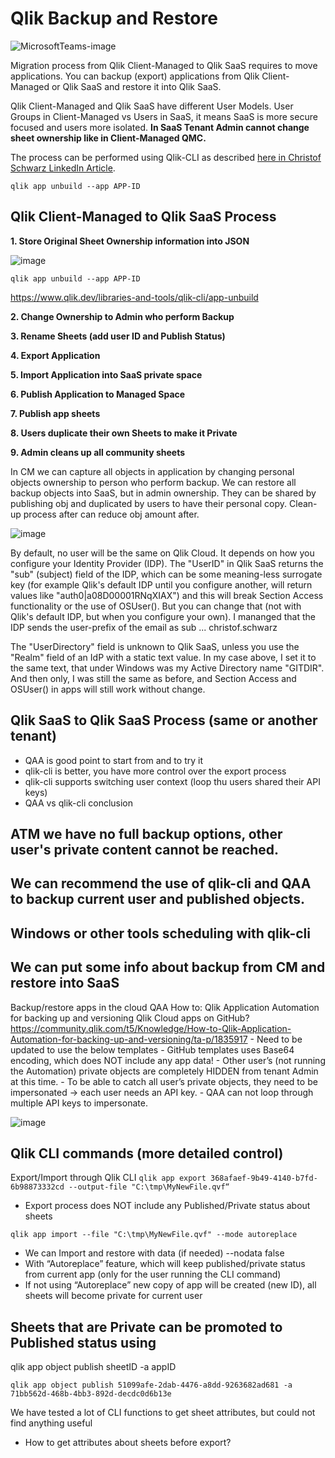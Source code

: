 
# Qlik Backup and Restore
![MicrosoftTeams-image](https://user-images.githubusercontent.com/28060254/168284699-3cd5dd19-9589-4ebf-b922-e0dcb4631409.png)

Migration process from Qlik Client-Managed to Qlik SaaS requires to move applications.
You can backup (export) applications from Qlik Client-Managed or Qlik SaaS and restore it into Qlik SaaS.

Qlik Client-Managed and Qlik SaaS have different User Models.
User Groups in Client-Managed vs Users in SaaS, it means SaaS is more secure focused and users more isolated.
**In SaaS Tenant Admin cannot change sheet ownership like in Client-Managed QMC.**

The process can be performed using Qlik-CLI as described [here in Christof Schwarz LinkedIn Article](https://www.linkedin.com/pulse/bulk-migrating-qlik-sense-apps-from-windows-saas-christof-schwarz/?trackingId=9/fD1KIVSUuDTxjiLD2dIw==).

    qlik app unbuild --app APP-ID

Qlik Client-Managed to Qlik SaaS Process
-
**1. Store Original Sheet Ownership information into JSON**

![image](https://user-images.githubusercontent.com/28060254/168292995-4f55e07a-622b-4abd-9e79-09da177fea84.png)

    qlik app unbuild --app APP-ID

https://www.qlik.dev/libraries-and-tools/qlik-cli/app-unbuild

**2. Change Ownership to Admin who perform Backup**
	
**3. Rename Sheets (add user ID and Publish Status)**
	
**4. Export Application**
	
**5. Import Application into SaaS private space**
	
**6. Publish Application to Managed Space**
	
**7. Publish app sheets**
	
**8. Users duplicate their own Sheets to make it Private**
	
**9. Admin cleans up all community sheets**
	 

In CM we can capture all objects in application by changing personal objects ownership to person who perform backup.
We can restore all backup objects into SaaS, but in admin ownership.
They can be shared by publishing obj and duplicated by users to have their personal copy.
Clean-up process after can reduce obj amount after.

![image](https://user-images.githubusercontent.com/28060254/168296062-f0ff2ec7-bfcd-4a88-b9e2-4431aafd705a.png)

By default, no user will be the same on Qlik Cloud. It depends on how you configure your Identity Provider (IDP). The "UserID" in Qlik SaaS returns the "sub" (subject) field of the IDP, which can be some meaning-less surrogate key (for example Qlik's default IDP until you configure another, will return values like "auth0|a08D00001RNqXIAX") and this will break Section Access functionality or the use of OSUser(). But you can change that (not with Qlik's default IDP, but when you configure your own). I mananged that the IDP sends the user-prefix of the email as sub ... christof.schwarz

The "UserDirectory" field is unknown to Qlik SaaS, unless you use the "Realm" field of an IdP with a static text value. In my case above, I set it to the same text, that under Windows was my Active Directory name "GITDIR". And then only, I was still the same as before, and Section Access and OSUser() in apps will still work without change.

Qlik SaaS to Qlik SaaS Process (same or another tenant)
-
- QAA is good point to start from and to try it
- qlik-cli is better, you have more control over the export process
- qlik-cli supports switching user context (loop thu users shared their API keys)
- QAA vs qlik-cli conclusion





ATM we have no full backup options, other user's private content cannot be reached.
-

We can recommend the use of qlik-cli and QAA to backup current user and published objects.
-



Windows or other tools scheduling with qlik-cli
-

We can put some info about backup from CM and restore into SaaS
-







Backup/restore apps in the cloud QAA
How to: Qlik Application Automation for backing up and versioning Qlik Cloud apps on GitHub?
https://community.qlik.com/t5/Knowledge/How-to-Qlik-Application-Automation-for-backing-up-and-versioning/ta-p/1835917
	- Need to be updated to use the below templates
	- GitHub templates uses Base64 encoding, which does NOT include any app data!
	- Other user’s (not running the Automation) private objects are completely HIDDEN from tenant Admin at this time.
	- To be able to catch all user’s private objects, they need to be impersonated -> each user needs an API key.
	- QAA can not loop through multiple API keys to impersonate.

![image](https://user-images.githubusercontent.com/28060254/168032934-9bd96927-edfc-4243-813d-9113031d8025.png)


Qlik CLI commands (more detailed control)
-
Export/Import through Qlik CLI
`qlik app export 368afaef-9b49-4140-b7fd-6b98873332cd --output-file "C:\tmp\MyNewFile.qvf“`
- Export process does NOT include any Published/Private status about sheets

`qlik app import --file "C:\tmp\MyNewFile.qvf" --mode autoreplace`
- We can Import and restore with data (if needed) --nodata false 
- With “Autoreplace” feature, which will keep published/private status from current app (only for the user running the CLI command)
- If not using “Autoreplace” new copy of app will be created (new ID), all sheets will become private for current user

Sheets that are Private can be promoted to Published status using
- 

qlik app object publish sheetID -a appID

    qlik app object publish 51099afe-2dab-4476-a8dd-9263682ad681 -a 71bb562d-468b-4bb3-892d-decdc0d6b13e

We have tested a lot of CLI functions to get sheet attributes, but could not find anything useful
- How to get attributes about sheets before export?
